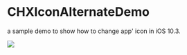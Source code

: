 # CHXIconAlternateDemo

a sample demo to show how to change app' icon in iOS 10.3.

![](https://github.com/caohuoxia/CHXIconAlternateDemo/raw/master/screenshots/alternateIcon.gif)
